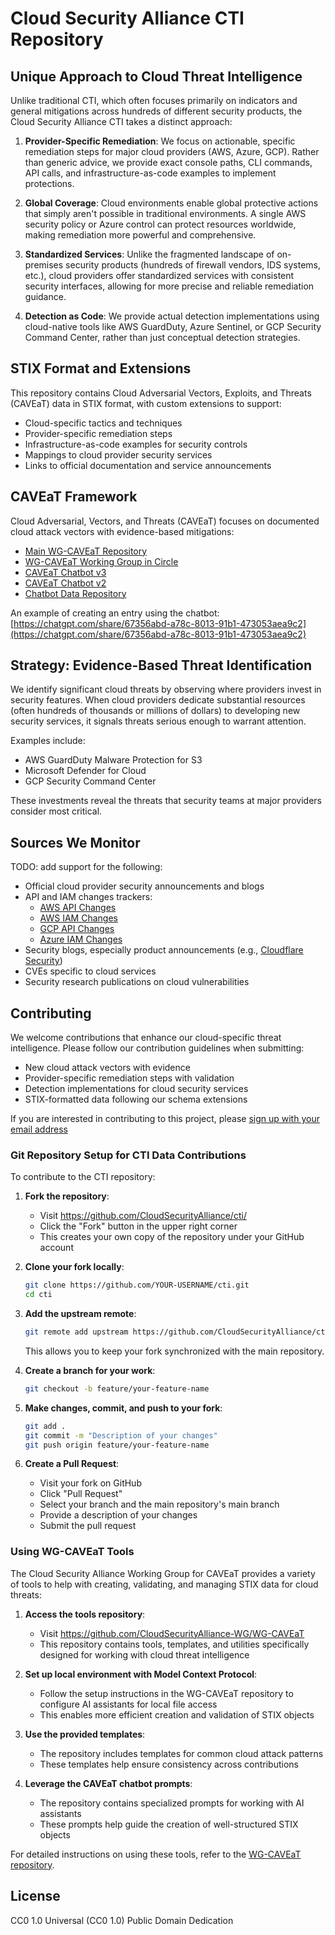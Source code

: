 # Cloud Security Alliance CTI Repository

## Unique Approach to Cloud Threat Intelligence

Unlike traditional CTI, which often focuses primarily on indicators and general mitigations across hundreds of different security products, the Cloud Security Alliance CTI takes a distinct approach:

1. **Provider-Specific Remediation**: We focus on actionable, specific remediation steps for major cloud providers (AWS, Azure, GCP). Rather than generic advice, we provide exact console paths, CLI commands, API calls, and infrastructure-as-code examples to implement protections.

2. **Global Coverage**: Cloud environments enable global protective actions that simply aren't possible in traditional environments. A single AWS security policy or Azure control can protect resources worldwide, making remediation more powerful and comprehensive.

3. **Standardized Services**: Unlike the fragmented landscape of on-premises security products (hundreds of firewall vendors, IDS systems, etc.), cloud providers offer standardized services with consistent security interfaces, allowing for more precise and reliable remediation guidance.

4. **Detection as Code**: We provide actual detection implementations using cloud-native tools like AWS GuardDuty, Azure Sentinel, or GCP Security Command Center, rather than just conceptual detection strategies.

## STIX Format and Extensions

This repository contains Cloud Adversarial Vectors, Exploits, and Threats (CAVEaT) data in STIX format, with custom extensions to support:

- Cloud-specific tactics and techniques
- Provider-specific remediation steps
- Infrastructure-as-code examples for security controls
- Mappings to cloud provider security services
- Links to official documentation and service announcements

## CAVEaT Framework

Cloud Adversarial, Vectors, and Threats (CAVEaT) focuses on documented cloud attack vectors with evidence-based mitigations:

- [Main WG-CAVEaT Repository](https://github.com/CloudSecurityAlliance-WG/WG-CAVEaT)
- [WG-CAVEaT Working Group in Circle](https://circle.cloudsecurityalliance.org/community-home1?communitykey=cce2fd58-ba71-4280-9e3d-018c352d4100)
- [CAVEaT Chatbot v3](https://chatgpt.com/g/g-xXpnPwHaD-cloud-adversarial-vectors-and-threat-solutions-v3)
- [CAVEaT Chatbot v2](https://csaurl.org/CAVEaT-Chatbot)
- [Chatbot Data Repository](https://github.com/Cloudsecurityalliance-Chatbots/chatbot-CAVEaT-data)

An example of creating an entry using the chatbot: [https://chatgpt.com/share/67356abd-a78c-8013-91b1-473053aea9c2](https://chatgpt.com/share/67356abd-a78c-8013-91b1-473053aea9c2)

## Strategy: Evidence-Based Threat Identification

We identify significant cloud threats by observing where providers invest in security features. When cloud providers dedicate substantial resources (often hundreds of thousands or millions of dollars) to developing new security services, it signals threats serious enough to warrant attention.

Examples include:
- AWS GuardDuty Malware Protection for S3
- Microsoft Defender for Cloud
- GCP Security Command Center

These investments reveal the threats that security teams at major providers consider most critical.

## Sources We Monitor

TODO: add support for the following:

- Official cloud provider security announcements and blogs
- API and IAM changes trackers:
  - [AWS API Changes](https://awsapichanges.com/)
  - [AWS IAM Changes](https://awsiamchanges.com/)
  - [GCP API Changes](https://gcpapichanges.com/)
  - [Azure IAM Changes](https://azureiamchanges.com/)
- Security blogs, especially product announcements (e.g., [Cloudflare Security](https://blog.cloudflare.com/tag/security/))
- CVEs specific to cloud services
- Security research publications on cloud vulnerabilities

## Contributing

We welcome contributions that enhance our cloud-specific threat intelligence. Please follow our contribution guidelines when submitting:
- New cloud attack vectors with evidence
- Provider-specific remediation steps with validation
- Detection implementations for cloud security services
- STIX-formatted data following our schema extensions

If you are interested in contributing to this project, please [sign up with your email address](https://csaurl.org/WG-CAVEaT-Form)

### Git Repository Setup for CTI Data Contributions

To contribute to the CTI repository:

1. **Fork the repository**:
   - Visit https://github.com/CloudSecurityAlliance/cti/
   - Click the "Fork" button in the upper right corner
   - This creates your own copy of the repository under your GitHub account

2. **Clone your fork locally**:
   ```bash
   git clone https://github.com/YOUR-USERNAME/cti.git
   cd cti
   ```

3. **Add the upstream remote**:
   ```bash
   git remote add upstream https://github.com/CloudSecurityAlliance/cti.git
   ```
   This allows you to keep your fork synchronized with the main repository.

4. **Create a branch for your work**:
   ```bash
   git checkout -b feature/your-feature-name
   ```

5. **Make changes, commit, and push to your fork**:
   ```bash
   git add .
   git commit -m "Description of your changes"
   git push origin feature/your-feature-name
   ```

6. **Create a Pull Request**:
   - Visit your fork on GitHub
   - Click "Pull Request"
   - Select your branch and the main repository's main branch
   - Provide a description of your changes
   - Submit the pull request

### Using WG-CAVEaT Tools

The Cloud Security Alliance Working Group for CAVEaT provides a variety of tools to help with creating, validating, and managing STIX data for cloud threats:

1. **Access the tools repository**:
   - Visit https://github.com/CloudSecurityAlliance-WG/WG-CAVEaT
   - This repository contains tools, templates, and utilities specifically designed for working with cloud threat intelligence

2. **Set up local environment with Model Context Protocol**:
   - Follow the setup instructions in the WG-CAVEaT repository to configure AI assistants for local file access
   - This enables more efficient creation and validation of STIX objects

3. **Use the provided templates**:
   - The repository includes templates for common cloud attack patterns
   - These templates help ensure consistency across contributions

4. **Leverage the CAVEaT chatbot prompts**:
   - The repository contains specialized prompts for working with AI assistants
   - These prompts help guide the creation of well-structured STIX objects

For detailed instructions on using these tools, refer to the [WG-CAVEaT repository](https://github.com/CloudSecurityAlliance-WG/WG-CAVEaT).

## License

CC0 1.0 Universal (CC0 1.0) Public Domain Dedication

